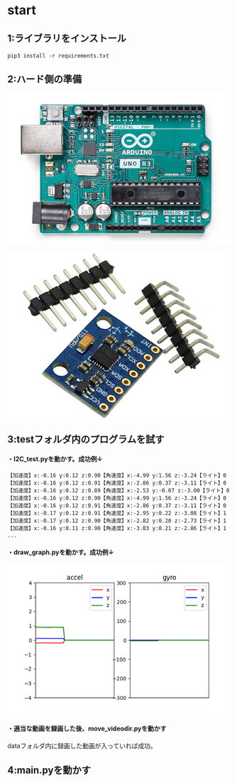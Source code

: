 # start

## 1:ライブラリをインストール
```shell 
pip3 install -r requirements.txt
```

## 2:ハード側の準備

![arduino](docs/image/arduino.png)

![mpu6050](docs/image/mpu6050.png)

## 3:testフォルダ内のプログラムを試す

#### ・I2C_test.pyを動かす。成功例↓

```shell
【加速度】x:-0.16 y:0.12 z:0.90【角速度】x:-4.99 y:1.56 z:-3.24【ライト】0
【加速度】x:-0.16 y:0.12 z:0.91【角速度】x:-2.86 y:0.37 z:-3.11【ライト】0
【加速度】x:-0.16 y:0.12 z:0.89【角速度】x:-2.53 y:-0.07 z:-3.00【ライト】0
【加速度】x:-0.16 y:0.12 z:0.90【角速度】x:-4.99 y:1.56 z:-3.24【ライト】0
【加速度】x:-0.16 y:0.12 z:0.91【角速度】x:-2.86 y:0.37 z:-3.11【ライト】0
【加速度】x:-0.17 y:0.12 z:0.91【角速度】x:-2.95 y:0.22 z:-3.08【ライト】1
【加速度】x:-0.17 y:0.12 z:0.90【角速度】x:-2.82 y:0.20 z:-2.73【ライト】1
【加速度】x:-0.16 y:0.11 z:0.90【角速度】x:-3.03 y:0.21 z:-2.86【ライト】1
...
```

#### ・draw_graph.pyを動かす。成功例↓

![graph](docs/image/sensordata_graph.png)

#### ・適当な動画を録画した後、move_videodir.pyを動かす

dataフォルダ内に録画した動画が入っていれば成功。

## 4:main.pyを動かす
